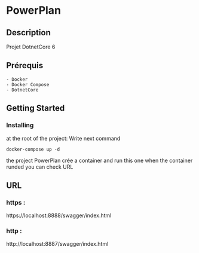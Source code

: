 # PowerPlan

## Description
Projet DotnetCore 6

## Prérequis
```
- Docker
- Docker Compose
- DotnetCore
```

## Getting Started <a name = "getting_started"></a>

### Installing

at the root of the project: Write next command


```
docker-compose up -d
```
the project PowerPlan crée a container and run this one when
the container runded you can check URL

## URL <a name = "usage"></a>
### https :
https://localhost:8888/swagger/index.html
### http :
http://localhost:8887/swagger/index.html
